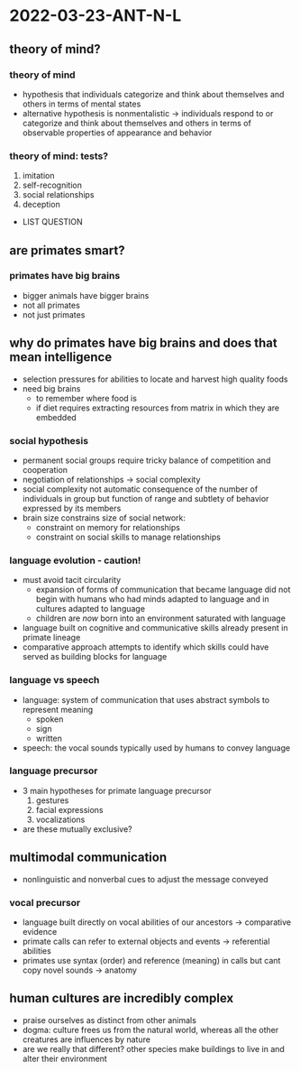 # 2022-03-23-ANT-N-L
## theory of mind?

### theory of mind
- hypothesis that individuals categorize and think about themselves and  others in terms of mental states
- alternative hypothesis is nonmentalistic -> individuals respond to or categorize and think about themselves and others in terms of observable properties of appearance and behavior

### theory of mind: tests?
1. imitation
2. self-recognition
3. social relationships
4. deception
- LIST QUESTION

## are primates smart?

### primates have big brains
- bigger animals have bigger brains
- not all primates
- not just primates

## why do primates have big brains and does that mean intelligence
- selection pressures for abilities to locate and harvest high quality foods
- need big brains
  - to remember where food is
  - if diet requires extracting resources from matrix in which they are embedded

### social hypothesis
- permanent social groups require tricky balance of competition and cooperation
- negotiation of relationships -> social complexity
- social complexity not automatic consequence of the number of individuals in group but function of range and subtlety of behavior expressed by its members
- brain size constrains size of social network:
  - constraint on memory for relationships
  - constraint on social skills to manage relationships

### language evolution - caution!
- must avoid tacit circularity
  - expansion of forms of communication that became language did not begin with humans who had minds adapted to language and in cultures adapted to language
  - children are *now* born into an environment saturated with language
- language built on cognitive and communicative skills already present in primate lineage
- comparative approach attempts to identify which skills could have served as building blocks for language

### language vs speech
- language: system of communication that uses abstract symbols to represent meaning
  - spoken
  - sign
  - written
- speech: the vocal sounds typically used by humans to convey language

### language precursor
- 3 main hypotheses for primate language precursor
  1. gestures
  2. facial expressions
  3. vocalizations
- are these mutually exclusive?

## multimodal communication
- nonlinguistic and nonverbal cues to adjust the message conveyed

### vocal precursor
- language built directly on vocal abilities of our ancestors -> comparative evidence
- primate calls can refer to external objects and events -> referential abilities
- primates use syntax (order) and reference (meaning) in calls but cant copy novel sounds -> anatomy

## human cultures are incredibly complex
- praise ourselves as distinct from other animals
- dogma: culture frees us from the natural world, whereas all the other creatures are influences by nature
- are we really that different? other species make buildings to live in and alter their environment
